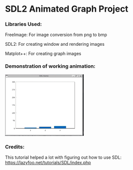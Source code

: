 # SDL2 Animated Graph Project
### Libraries Used:
FreeImage: For image conversion from png to bmp

SDL2: For creating window and rendering images

Matplot++: For creating graph images

### Demonstration of working animation:
![Alt Text](https://github.com/Oly-Green/SDL2_Game/blob/main/demoGIF.gif) 

### Credits:
This tutorial helped a lot with figuring out how to use SDL:
https://lazyfoo.net/tutorials/SDL/index.php
